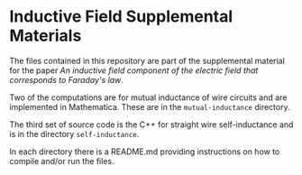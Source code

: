 # Inductive Field Supplemental Materials

The files contained in this repository are part of the supplemental material for the paper *An inductive field component of the electric field that corresponds to Faraday's law*.

Two of the computations are for mutual inductance of wire circuits and are implemented in Mathematica. These are in the ```mutual-inductance``` directory.

The third set of source code is the C++ for straight wire self-inductance and is in the directory ```self-inductance```.

In each directory there is a README.md providing instructions on how to compile and/or run the files.
